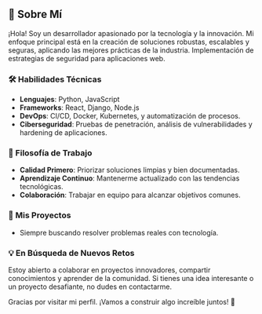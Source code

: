## 👋 Sobre Mí

¡Hola! Soy un desarrollador apasionado por la tecnología y la innovación. Mi enfoque principal está en la creación de soluciones robustas, escalables y seguras, aplicando las mejores prácticas de la industria. Implementación de estrategias de seguridad para aplicaciones web.

### 🛠️ Habilidades Técnicas
- **Lenguajes**: Python, JavaScript
- **Frameworks**: React, Django, Node.js
- **DevOps**: CI/CD, Docker, Kubernetes, y automatización de procesos.
- **Ciberseguridad**: Pruebas de penetración, análisis de vulnerabilidades y hardening de aplicaciones.

### 🌟 Filosofía de Trabajo
- **Calidad Primero**: Priorizar soluciones limpias y bien documentadas.
- **Aprendizaje Continuo**: Mantenerme actualizado con las tendencias tecnológicas.
- **Colaboración**: Trabajar en equipo para alcanzar objetivos comunes.

### 🚀 Mis Proyectos
- Siempre buscando resolver problemas reales con tecnología.

### 💡 En Búsqueda de Nuevos Retos
Estoy abierto a colaborar en proyectos innovadores, compartir conocimientos y aprender de la comunidad. Si tienes una idea interesante o un proyecto desafiante, no dudes en contactarme. 

Gracias por visitar mi perfil. ¡Vamos a construir algo increíble juntos! 🚀
